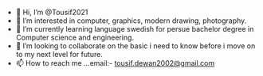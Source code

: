- 👋 Hi, I’m @Tousif2021
- 👀 I’m interested in computer, graphics, modern drawing, photography.
- 🌱 I’m currently learning language swedish for persue bachelor degree in Computer science and engineering. 
- 💞️ I’m looking to collaborate on the basic i need to know before i move on to my next level for future.
- 📫 How to reach me ...email:- tousif.dewan2002@gmail.com

<!---
Tousif2021/Tousif2021 is a ✨ special ✨ repository because its `README.md` (this file) appears on your GitHub profile.
You can click the Preview link to take a look at your changes.
--->
